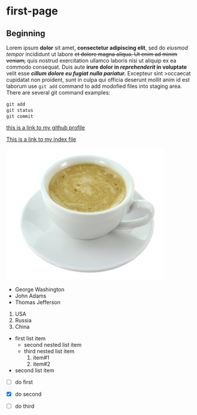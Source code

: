 # first-page
## Beginning

Lorem ipsum **dolor** sit amet, **consectetur adipiscing elit**, sed do *eiusmod tempor* incididunt ut labore ~~et dolore magna aliqua. Ut enim ad minim veniam,~~ quis nostrud exercitation ullamco laboris nisi ut aliquip ex ea commodo consequat. Duis aute **irure dolor in *reprehenderit* in voluptate** velit esse ***cillum dolore eu fugiat nulla pariatur.*** Excepteur sint >occaecat cupidatat non proident, sunt in culpa qui officia deserunt mollit anim id est laborum
use `git add` command to add modofied files into staging area. 
There are several git command examples:
```
git add
git status
git commit
```
[this is a link to my github profile](https://github.com/ruslanbek92)

[This is a link to my index file](./header.txt)

![image sample](./coffee.jpg)

- George Washington
- John Adams
- Thomas Jefferson

1. USA
2. Russia
3. China

- first list item
  - second nested list item
  - third nested list item
    1. item#1
    2. item#2      
- second list item

- [ ] do first
- [x] do second
- [ ] do third 

